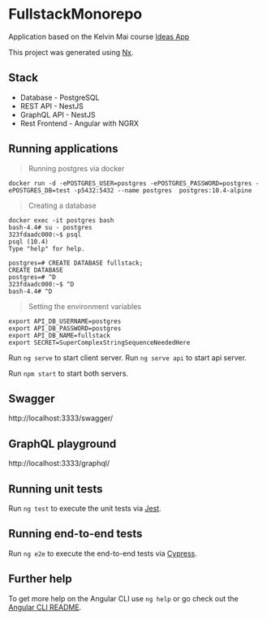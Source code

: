 # FullstackMonorepo

Application based on the Kelvin Mai course [Ideas App](https://www.youtube.com/watch?v=NF9Xn4g5MJY&list=PLBeQxJQNprbiJm55q7nTAfhMmzIC8MWxc)

This project was generated using [Nx](https://nx.dev).

## Stack

- Database - PostgreSQL
- REST API - NestJS
- GraphQL API - NestJS
- Rest Frontend - Angular with NGRX

## Running applications

> Running postgres via docker

```
docker run -d -ePOSTGRES_USER=postgres -ePOSTGRES_PASSWORD=postgres -ePOSTGRES_DB=test -p5432:5432 --name postgres  postgres:10.4-alpine
```

> Creating a database 

```
docker exec -it postgres bash
bash-4.4# su - postgres
323fdaadc000:~$ psql 
psql (10.4)
Type "help" for help.

postgres=# CREATE DATABASE fullstack;
CREATE DATABASE
postgres=# ^D
323fdaadc000:~$ ^D
bash-4.4# ^D
```

> Setting the environment variables

```
export API_DB_USERNAME=postgres
export API_DB_PASSWORD=postgres
export API_DB_NAME=fullstack
export SECRET=SuperComplexStringSequenceNeededHere
```



Run `ng serve` to start client server. 
Run `ng serve api` to start api server. 

Run `npm start` to start both servers. 

## Swagger

http://localhost:3333/swagger/


## GraphQL playground

http://localhost:3333/graphql/

## Running unit tests

Run `ng test` to execute the unit tests via [Jest](https://karma-runner.github.io).

## Running end-to-end tests

Run `ng e2e` to execute the end-to-end tests via [Cypress](http://www.protractortest.org/).

## Further help

To get more help on the Angular CLI use `ng help` or go check out the [Angular CLI README](https://github.com/angular/angular-cli/blob/master/README.md).
